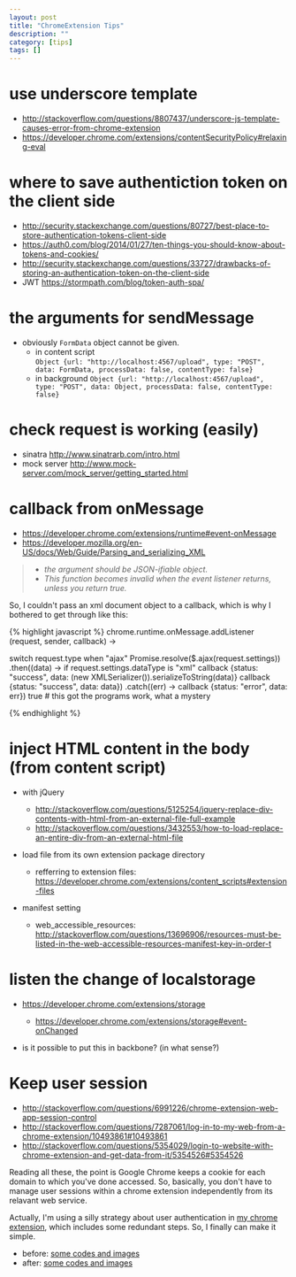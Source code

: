 ```yaml
---
layout: post
title: "ChromeExtension Tips"
description: ""
category: [tips]
tags: []
---
```


# use underscore template

- <http://stackoverflow.com/questions/8807437/underscore-js-template-causes-error-from-chrome-extension>
- <https://developer.chrome.com/extensions/contentSecurityPolicy#relaxing-eval>

# where to save authentiction token on the client side

- <http://security.stackexchange.com/questions/80727/best-place-to-store-authentication-tokens-client-side>
- <https://auth0.com/blog/2014/01/27/ten-things-you-should-know-about-tokens-and-cookies/>
- <http://security.stackexchange.com/questions/33727/drawbacks-of-storing-an-authentication-token-on-the-client-side>
- JWT <https://stormpath.com/blog/token-auth-spa/>


# the arguments for sendMessage

- obviously `FormData` object cannot be given.
  - in content script	
	`Object {url: "http://localhost:4567/upload", type: "POST", data: FormData, processData: false, contentType: false}`
  - in background
	`Object {url: "http://localhost:4567/upload", type: "POST", data: Object, processData: false, contentType: false}`


# check request is working (easily)

- sinatra <http://www.sinatrarb.com/intro.html>
- mock server <http://www.mock-server.com/mock_server/getting_started.html>

# callback from onMessage

- <https://developer.chrome.com/extensions/runtime#event-onMessage>
- <https://developer.mozilla.org/en-US/docs/Web/Guide/Parsing_and_serializing_XML>

> - _the argument should be JSON-ifiable object._
> - _This function becomes invalid when the event listener returns, unless you return true._

So, I couldn't pass an xml document object to a callback,
which is why I bothered to get through like this:

{% highlight javascript %}
chrome.runtime.onMessage.addListener (request, sender, callback) ->

  switch request.type
    when "ajax"
      Promise.resolve($.ajax(request.settings))
        .then((data) ->
          if request.settings.dataType is "xml"
            callback {status: "success", data: (new XMLSerializer()).serializeToString(data)}
          callback {status: "success", data: data})
        .catch((err) ->
          callback {status: "error",   data: err})
      true  # this got the programs work, what a mystery

{% endhighlight %}

# inject HTML content in the body (from content script)

- with jQuery
  - <http://stackoverflow.com/questions/5125254/jquery-replace-div-contents-with-html-from-an-external-file-full-example>
  - <http://stackoverflow.com/questions/3432553/how-to-load-replace-an-entire-div-from-an-external-html-file>

- load file from its own extension package directory
  - refferring to extension files: <https://developer.chrome.com/extensions/content_scripts#extension-files>

- manifest setting
  - web_accessible_resources: <http://stackoverflow.com/questions/13696906/resources-must-be-listed-in-the-web-accessible-resources-manifest-key-in-order-t>

# listen the change of localstorage

- <https://developer.chrome.com/extensions/storage>
  - <https://developer.chrome.com/extensions/storage#event-onChanged>

- is it possible to put this in backbone? (in what sense?)

# Keep user session

- <http://stackoverflow.com/questions/6991226/chrome-extension-web-app-session-control>
- <http://stackoverflow.com/questions/7287061/log-in-to-my-web-from-a-chrome-extension/10493861#10493861>
- <http://stackoverflow.com/questions/5354029/login-to-website-with-chrome-extension-and-get-data-from-it/5354526#5354526>

Reading all these, the point is Google Chrome keeps a cookie for each domain
to which you've done accessed.
So, basically, you don't have to manage user sessions within a chrome extension
independently from its relavant web service.

Actually, I'm using a silly strategy about user authentication in [my chrome extension](),
which includes some redundant steps.
So, I finally can make it simple.

- before: [some codes and images]()
- after: [some codes and images]()
